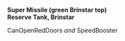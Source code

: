﻿**Super Missile (green Brinstar top)**  
**Reserve Tank, Brinstar**

CanOpenRedDoors *and* SpeedBooster

